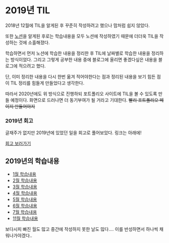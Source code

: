 # 2019년 TIL

2018년 12월에 TIL을 알게된 후 꾸준히 작성하려고 했으나 맘처럼 쉽지 않았다.

또한 [노션](https://www.notion.so/Notion-1ad7ccbc41a44298814a4820d4acb14e)을 알게된 후로는 학습내용을 모두 노션에 작성하였기 때문에 더더욱 TIL을 작성하는 것에 소흘해졌다.

학습하면서 먼저 노션에 학습한 내용을 정리한 후 TIL에 날짜별로 학습한 내용을 정리하는 방식이었다. 그리고 그렇게 공부한 내용 중에 블로그에 올리면 좋겠다싶은 내용을 블로그에 적으려고 했다.

단, 이미 정리한 내용을 다시 한번 옮겨 적어야한다는 점과 정리된 내용을 보기 힘든 점이 TIL 정리를 힘들게 만들었다고 생각한다.

따라서 2020년에도 위 방식으로 진행하되 포트폴리오 사이트에 TIL을 볼 수 있도록 만들 예정이다. 화면으로 드러나면 더 동기부여가 될 거라고 기대한다. ~~빨리 포트폴리오 페이지 만들어야지~~

### 2019년 회고

글재주가 없지만 2019년에 있었던 일을 회고로 풀어보았다. 링크는 아래에!

[회고 보러가기](https://www.notion.so/2019-1d7a949031e84623838df16757e9c73c)

## 2019년의 학습내용

* [1월 학습내용](january/)
* [2월 학습내용](febuary/)
* [3월 학습내용](march.md)
* [4월 학습내용](april/)
* [5월 학습내용](may/)
* [6월 학습내용](june/)
* [7월 학습내용](july/)
* [11월 학습내용](https://github.com/pkch93/TIL/tree/f886e7c4181bb3204d87774d5f28e444656aaf23/2019/November/README.md)

보다시피 빠진 월도 많고 중간에 작성하지 못한 날도 많다.... 이를 반성하면서 하나씩 채워나가야겠다..

